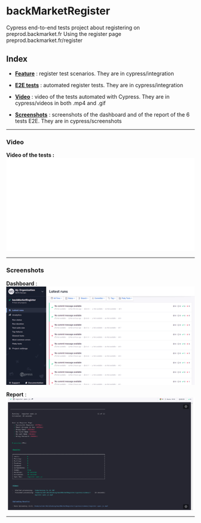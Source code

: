 # backMarketRegister
Cypress end-to-end tests project about registering on preprod.backmarket.fr
Using the register page preprod.backmarket.fr/register

## Index

* [**Feature**](cypress/integration/register.feature) : register test scenarios. They are in cypress/integration

* [**E2E tests**](cypress/integration/register.spec.js) : automated register tests. They are in cypress/integration

* [**Video**](#Video) : video of the tests automated with Cypress. They are in cypress/videos in both .mp4 and .gif

* [**Screenshots**](#Screenshots) : screenshots of the dashboard and of the report of the 6 tests E2E. They are in cypress/screenshots


- - - - - - - - - - - - - - - - - - - - - - - - - - - - - - -

### Video

**Video of the tests :**
![Video](cypress/videos/register.spec.js.gif)

- - - - - - - - - - - - - - - - - - - - - - - - - - - - - - -

### Screenshots

**Dashboard** :
![dashboard](cypress/screenshots/dashboardBackMarketRegistration.png)

**Report** :
![**report**](cypress/screenshots/reportBlackMarketregister.png)

- - - - - - - - - - - - - - - - - - - - - - - - - - - - - - -
